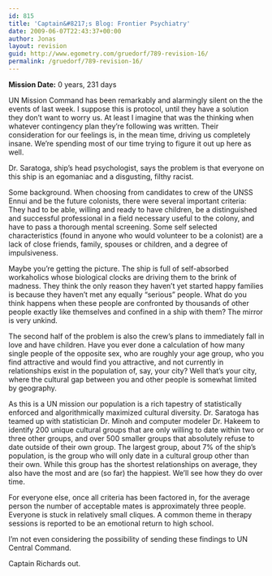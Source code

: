 ```yaml
---
id: 815
title: 'Captain&#8217;s Blog: Frontier Psychiatry'
date: 2009-06-07T22:43:37+00:00
author: Jonas
layout: revision
guid: http://www.egometry.com/gruedorf/789-revision-16/
permalink: /gruedorf/789-revision-16/
---
```

**Mission Date:** 0 years, 231 days

UN Mission Command has been remarkably and alarmingly silent on the the events of last week. I suppose this is protocol, until they have a solution they don&#8217;t want to worry us. At least I imagine that was the thinking when whatever contingency plan they&#8217;re following was written. Their consideration for our feelings is, in the mean time, driving us completely insane. We&#8217;re spending most of our time trying to figure it out up here as well.

Dr. Saratoga, ship&#8217;s head psychologist, says the problem is that everyone on this ship is an egomaniac and a disgusting, filthy racist.

Some background. When choosing from candidates to crew of the UNSS Ennui and be the future colonists, there were several important criteria: They had to be able, willing and ready to have children, be a distinguished and successful professional in a field necessary useful to the colony, and have to pass a thorough mental screening. Some self selected characteristics (found in anyone who would volunteer to be a colonist) are a lack of close friends, family, spouses or children, and a degree of impulsiveness.

Maybe you&#8217;re getting the picture. The ship is full of self-absorbed workaholics whose biological clocks are driving them to the brink of madness. They think the only reason they haven&#8217;t yet started happy families is because they haven&#8217;t met any equally &#8220;serious&#8221; people. What do you think happens when these people are confronted by thousands of other people exactly like themselves and confined in a ship with them? The mirror is very unkind.

The second half of the problem is also the crew&#8217;s plans to immediately fall in love and have children. Have you ever done a calculation of how many single people of the opposite sex, who are roughly your age group, who you find attractive and would find you attractive, and not currently in relationships exist in the population of, say, your city? Well that&#8217;s your city, where the cultural gap between you and other people is somewhat limited by geography.

As this is a UN mission our population is a rich tapestry of statistically enforced and algorithmically maximized cultural diversity. Dr. Saratoga has teamed up with statistician Dr. Minoh and computer modeler Dr. Hakeem to identify 200 unique cultural groups that are only willing to date within two or three other groups, and over 500 smaller groups that absolutely refuse to date outside of their own group. The largest group, about 7% of the ship&#8217;s population, is the group who will only date in a cultural group other than their own. While this group has the shortest relationships on average, they also have the most and are (so far) the happiest. We&#8217;ll see how they do over time.

For everyone else, once all criteria has been factored in, for the average person the number of acceptable mates is approximately three people. Everyone is stuck in relatively small cliques. A common theme in therapy sessions is reported to be an emotional return to high school.

I&#8217;m not even considering the possibility of sending these findings to UN Central Command.

Captain Richards out.